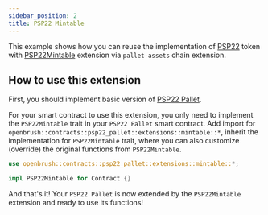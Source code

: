 ```yaml
---
sidebar_position: 2
title: PSP22 Mintable
---
```


This example shows how you can reuse the implementation of
[PSP22](https://github.com/Brushfam/openbrush-contracts/tree/main/contracts/src/token/psp22_pallet) token with [PSP22Mintable](https://github.com/Brushfam/openbrush-contracts/tree/main/contracts/src/token/psp22_pallet/extensions/mintable.rs) extension via `pallet-assets` chain extension.

## How to use this extension

First, you should implement basic version of [PSP22 Pallet](/smart-contracts/PSP22-Pallet).

For your smart contract to use this extension, you only need to implement the
`PSP22Mintable` trait in your `PSP22 Pallet` smart contract. Add import for
`openbrush::contracts::psp22_pallet::extensions::mintable::*`, inherit the implementation for
`PSP22Mintable` trait, where you can also customize (override) the original functions
from `PSP22Mintable`.

```rust
use openbrush::contracts::psp22_pallet::extensions::mintable::*;

impl PSP22Mintable for Contract {}
```

And that's it! Your `PSP22 Pallet` is now extended by the `PSP22Mintable` extension and ready to use its functions!

